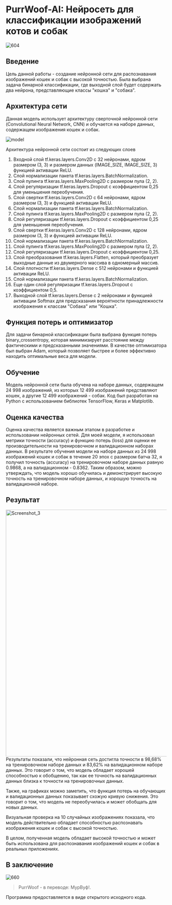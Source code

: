 # PurrWoof-AI: Нейросеть для классификации изображений котов и собак
![604](https://user-images.githubusercontent.com/101829424/235505105-02fe2b32-2458-4ba2-b1e4-7e60bd925709.jpg)

## Введение
Цель данной работы - создание нейронной сети для распознавания изображений кошек и собак с высокой точностью. Была выбрана задача бинарной классификации, где выходной слой будет содержать два нейрона, представляющие классы "кошка" и "собака". 

## Архитектура сети
Данная модель использует архитектуру сверточной нейронной сети (Convolutional Neural Network, CNN) и обучается на наборе данных, содержащем изображения кошек и собак.

![model](https://user-images.githubusercontent.com/101829424/235681909-8a418544-7f41-45b7-9aa9-4076ede12832.png)

Архитектура нейронной сети состоит из следующих слоев
1. Входной слой tf.keras.layers.Conv2D с 32 нейронами, ядром размером (3, 3) и размером данных (IMAGE_SIZE, IMAGE_SIZE, 3) функцией активации ReLU.
2. Слой нормализации пакета tf.keras.layers.BatchNormalization.
3. Слой пулинга tf.keras.layers.MaxPooling2D с размером пула (2, 2).
4. Слой регуляризации tf.keras.layers.Dropout с коэффициентом 0,25 для уменьшения переобучения.
5. Слой свертки tf.keras.layers.Conv2D с 64 нейронами, ядром размером (3, 3) и функцией активации ReLU.
6. Слой нормализации пакета tf.keras.layers.BatchNormalization.
7. Слой пулинга tf.keras.layers.MaxPooling2D с размером пула (2, 2).
8. Слой регуляризации tf.keras.layers.Dropout с коэффициентом 0,25 для уменьшения переобучения.
9. Слой свертки tf.keras.layers.Conv2D с 128 нейронами, ядром размером (3, 3) и функцией активации ReLU.
10. Слой нормализации пакета tf.keras.layers.BatchNormalization.
11. Слой пулинга tf.keras.layers.MaxPooling2D с размером пула (2, 2).
12. Слой регуляризации tf.keras.layers.Dropout с коэффициентом 0,25.
13. Слой преобразования tf.keras.layers.Flatten, который преобразует выходные данные из двумерного массива в одномерный массив.
14. Слой плотности tf.keras.layers.Dense с 512 нейронами и функцией активации ReLU.
15. Слой нормализации пакета tf.keras.layers.BatchNormalization.
16. Еще один слой регуляризации tf.keras.layers.Dropout с коэффициентом 0,5.    
17. Выходной слой tf.keras.layers.Dense с 2 нейронами и функцией активации Softmax для предсказания вероятности принадлежности изображения к классам "Собака" или "Кошка".

## Функция потерь и оптимизатор
Для задачи бинарной классификации была выбрана функция потерь binary_crossentropy, которая минимизирует расстояние между фактическими и предсказанными значениями.
В качестве оптимизатора был выбран Adam, который позволяет быстрее и более эффективно находить оптимальные веса для модели.

## Обучение
Модель нейронной сети была обучена на наборе данных, содержащем 24 998 изображений, из которых 12 499 изображений представляют кошек, а другие 12 499 изображений - собак. Код был разработан на Python с использованием библиотек TensorFlow, Keras и Matplotlib.

## Оценка качества
Оценка качества является важным этапом в разработке и использовании нейронных сетей. Для моей модели, я использовал метрики точности (accuracy) и функцию потерь (loss) для оценки ее производительности на тренировочном и валидационном наборах данных.
В результате обучения модели на наборе данных из 24 998 изображений кошек и собак в течение 20 эпох с размером батча 32, я получил точность (accuracy) на тренировочном наборе данных равную 0.9868, а на валидационном - 0.8362. Таким образом, можно утверждать, что модель хорошо обучилась и демонстрирует высокую точность на тренировочном наборе данных, и хорошую точность на валидационной наборе.

## Результат
<img width="771" alt="Screenshot_3" src="https://user-images.githubusercontent.com/101829424/235503539-0026c3a6-1137-4156-90f8-372e3f73ff58.png">
Результаты показали, что нейронная сеть достигла точности в 98,68% на тренировочном наборе данных и 83,62% на валидационном наборе данных. Это говорит о том, что модель обладает хорошей способностью к обобщению, так как ее точность на валидационных данных близка к точности на тренировочных данных.

Также, на графиках можно заметить, что функция потерь на обучающих и валидационных данных показывает схожую кривую снижения. Это говорит о том, что модель не переобучилась и может обобщать для новых данных.

Визуальная проверка на 10 случайных изображениях показала, что модель действительно обладает способностью распознавать изображения кошек и собак с высокой точностью.

В целом, полученная модель обладает высокой точностью и может быть использована для распознавания изображений кошек и собак в реальных приложениях.


## В заключение
![660](https://user-images.githubusercontent.com/101829424/235505199-3b983abb-2616-4f5c-83e1-b90efd0eaeb4.jpg)
> PurrWoof - в переводе: МурВуф!.

Программа предоставляется в виде открытого исходного кода.




